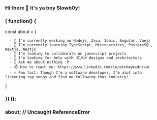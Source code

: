### Hi there 👋 It's ya boy Slowb0y!

<h3>( function() {</h3>

const about = {

      - 🔭 I’m currently working on Nodejs, Java, Ionic, Angular, Vuejs
      - 🌱 I’m currently learning TypeScript, Microservices, PostgreSQL, Nextjs, Nestjs
      - 👯 I’m looking to collaborate on javascript projects
      - 🤔 I’m looking for help with UI/UX designs and architecture
      - 💬 Ask me about nothing :P
      - 📫 How to reach me: https://www.linkedin.com/in/akshaymadrikar
      - ⚡ Fun fact: Though I'm a software developer, I'm alot into listening rap songs and find me following that industry!
} 

<h3>}) (); </h3>

<h3>about;  // Uncaught ReferenceError</h3>
